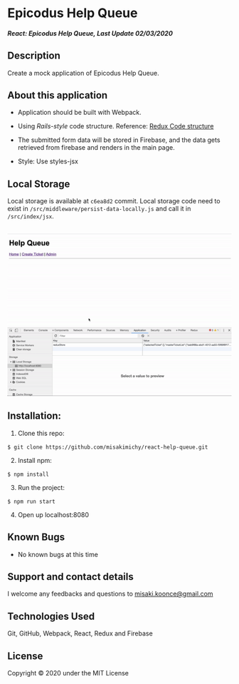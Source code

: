 # Epicodus Help Queue

#### _React: Epicodus Help Queue, Last Update 02/03/2020_

## Description
Create a mock application of Epicodus Help Queue. 

## About this application
- Application should be built with Webpack.

- Using _Rails-style_ code structure. Reference: [Redux Code structure](https://redux.js.org/faq/code-structure/)

- The submitted form data will be stored in Firebase, and the data gets retrieved from firebase and renders in the main page.

- Style: Use styles-jsx


## Local Storage
Local storage is available at `c6ea8d2` commit. Local storage code need to exist in `/src/middleware/persist-data-locally.js` and call it in `/src/index/jsx`.<br><br>

![gif of local storage](img/local-storage.gif)



## Installation:
1. Clone this repo:
```
$ git clone https://github.com/misakimichy/react-help-queue.git
```

2. Install npm:

```
$ npm install
```

3. Run the project:
```
$ npm run start 
```

4. Open up localhost:8080


## Known Bugs
- No known bugs at this time

## Support and contact details
I welcome any feedbacks and questions to misaki.koonce@gmail.com

## Technologies Used
Git, GitHub, Webpack, React, Redux and Firebase

## License
Copyright © 2020 under the MIT License
